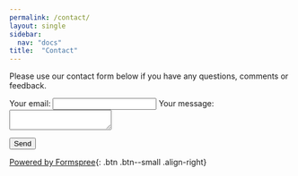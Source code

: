 ```yaml
---
permalink: /contact/
layout: single
sidebar:
  nav: "docs"
title:  "Contact"
---
```



Please use our contact form below if you have any questions, comments or feedback.

<!-- modify this form HTML and place wherever you want your form -->

<form
  action="https://formspree.io/f/mwkwayal"
  method="POST"
>
  <input type="hidden" name="_subject" value="NutrEpiWP1Liver feedback">

  <label>
    Your email:
    <input type="text" name="_replyto">
  </label>
  <label>
    Your message:
    <textarea name="message"></textarea>
  </label>

  <input type="text" name="_gotcha" style="display:none" />

  <!-- your other form fields go here -->

  <button type="submit">Send</button>
</form>

[Powered by Formspree](https://formspree.io/){: .btn .btn--small .align-right}
